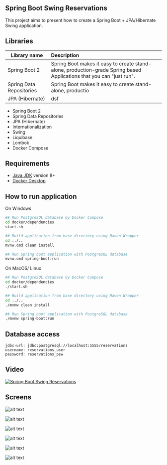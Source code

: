 Spring Boot Swing Reservations
---------------------------------------------

This project aims to present how to create a Spring Boot + JPA/Hibernate Swing application.

Libraries
---------------------------------------------

| Library name |Description  | 
|----------|:-------------|
| Spring Boot 2 | Spring Boot makes it easy to create stand-alone, production-grade Spring based Applications that you can "just run".| 
| Spring Data Repositories |    Spring Boot makes it easy to create stand-alone, productio   |  
| JPA (Hibernate) | dsf | 

- Spring Boot 2
- Spring Data Repositories
- JPA (Hibernate)
- Internationalization
- Swing
- Liquibase
- Lombok
- Docker Compose

Requirements
---------------------------------------------
- [Java JDK](https://www.oracle.com/pl/java/technologies/javase-downloads.html) version 8+
- [Docker Desktop](https://www.docker.com/products/docker-desktop) 

How to run application
---------------------------------------------
On Windows
```bash
## Run PostgreSQL database by Docker Compose
cd docker/dependencies
start.sh

## Build application from base directory using Maven Wrapper
cd ../..
mvnw.cmd clean install

## Run Spring boot application with PostgreSQL database
mvnw.cmd spring-boot:run
```

On MacOS/ Linux
```bash
## Run PostgreSQL database by Docker Compose
cd docker/dependencies
./start.sh

## Build application from base directory using Maven Wrapper
cd ../..
./mvnw clean install

## Run Spring boot application with PostgreSQL database
./mvnw spring-boot:run
```

Database access
---------------
```
jdbc-url: jdbc:postgresql://localhost:5555/reservations
username: reservations_user
password: reservations_psw
```

Video
-----

[![Spring Boot Swing Reservations](http://img.youtube.com/vi/E7ho0qdWhus/0.jpg)](https://youtu.be/E7ho0qdWhus "Spring Boot Swing Reservations")

Screens
---------------------------------------------

![alt text](https://github.com/DanielMichalski/spring-boot-swing-reservations/blob/master/src/main/resources/images/db_schema.png "Screen 1")

![alt text](https://github.com/DanielMichalski/spring-boot-swing-reservations/blob/master/src/main/resources/images/spring_boot.png "Screen 2")

![alt text](https://github.com/DanielMichalski/spring-boot-swing-reservations/blob/master/src/main/resources/images/forms.png "Screen 3")

![alt text](https://github.com/DanielMichalski/spring-boot-swing-reservations/blob/master/src/main/resources/images/form1.png "Screen 4")

![alt text](https://github.com/DanielMichalski/spring-boot-swing-reservations/blob/master/src/main/resources/images/form2.png "Screen 5")

![alt text](https://github.com/DanielMichalski/spring-boot-swing-reservations/blob/master/src/main/resources/images/reports.png "Screen 6")

